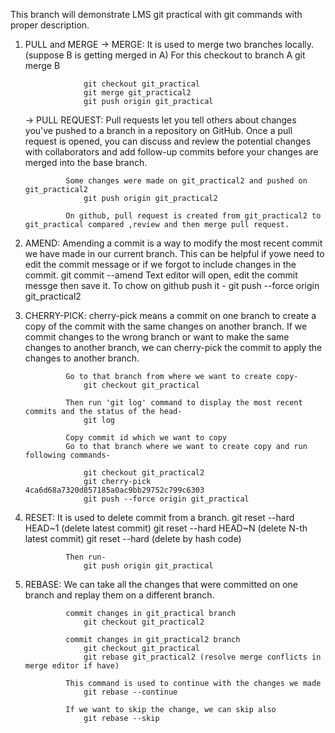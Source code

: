 This branch will demonstrate LMS git practical with git commands with proper description.

1. PULL and MERGE
    -> MERGE:   It is used to merge two branches locally. (suppose B is getting merged in A)
                For this checkout to branch A
                    git merge B

                    git checkout git_practical
                    git merge git_practical2
                    git push origin git_practical

    -> PULL REQUEST: Pull requests let you tell others about changes you've pushed to a branch in a repository on GitHub. Once a pull request is opened, you can discuss and review the potential changes with collaborators and add follow-up commits before your changes are merged into the base branch.

                Some changes were made on git_practical2 and pushed on git_practical2
                    git push origin git_practical2

                On github, pull request is created from git_practical2 to git_practical compared ,review and then merge pull request.


2. AMEND: Amending a commit is a way to modify the most recent commit we have made in our current branch. This can be helpful if yowe need to edit the commit message or if we forgot to include changes in the commit. 
                    git commit --amend
                Text editor will open, edit the commit messge then save it. To chow on github push it -
                    git push --force origin git_practical2


3. CHERRY-PICK: cherry-pick means a commit on one branch to create a copy of the commit with the same changes on another branch. If we commit changes to the wrong branch or want to make the same changes to another branch, we can cherry-pick the commit to apply the changes to another branch.

                Go to that branch from where we want to create copy-
                    git checkout git_practical

                Then run 'git log' command to display the most recent commits and the status of the head-
                    git log 

                Copy commit id which we want to copy
                Go to that branch where we want to create copy and run following commands-

                    git checkout git_practical2
                    git cherry-pick 4ca6d68a7320d857185a0ac9bb29752c799c6303
                    git push --force origin git_practical

4. RESET: It is used to delete commit from a branch.
                    git reset --hard HEAD~1 (delete latest commit)
                    git reset --hard HEAD~N (delete N-th latest commit)
                    git reset --hard <commit-id> (delete by hash code)

                Then run-
                    git push origin git_practical


5. REBASE: We can take all the changes that were committed on one branch and replay them on a different branch.
            
                commit changes in git_practical branch
                    git checkout git_practical2

                commit changes in git_practical2 branch
                    git checkout git_practical
                    git rebase git_practical2 (resolve merge conflicts in merge editor if have)

                This command is used to continue with the changes we made
                    git rebase --continue  

                If we want to skip the change, we can skip also
                    git rebase --skip



